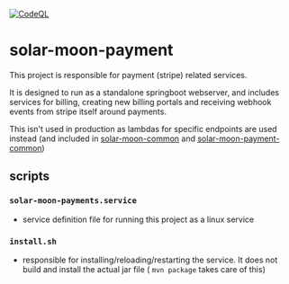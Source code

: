 [![CodeQL](https://github.com/bigboxer23/solar-moon-payment/actions/workflows/codeql.yml/badge.svg)](https://github.com/bigboxer23/solar-moon-payment/actions/workflows/codeql.yml)

# solar-moon-payment

This project is responsible for payment (stripe) related services.

It is designed to run as a standalone springboot webserver, and includes services for billing, creating new billing portals
and receiving webhook events from stripe itself around payments.

This isn't used in production as lambdas for specific endpoints are used instead (and included in [solar-moon-common](https://github.com/bigboxer23/solar-moon-common) 
and [solar-moon-payment-common](https://github.com/bigboxer23/solar-moon-payment-common))

## scripts
### `solar-moon-payments.service`

- service definition file for running this project as a linux service

### `install.sh`

- responsible for installing/reloading/restarting the service. It does not build and install the actual jar file ( `mvn package`
  takes care of this)
